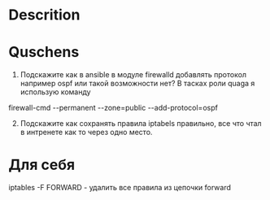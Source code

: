 # Descrition 


# Quschens
1. Подскажите как в ansible в модуле firewalld добавлять протокол например ospf или такой возможности нет? В тасках роли quaga я использую команду 

firewall-cmd --permanent --zone=public --add-protocol=ospf

2. Подскажите как сохранять правила iptabels правильно, все что чтал в интренете как то через одно место.



# Для себя

iptables -F FORWARD - удалить все правила из цепочки forward
